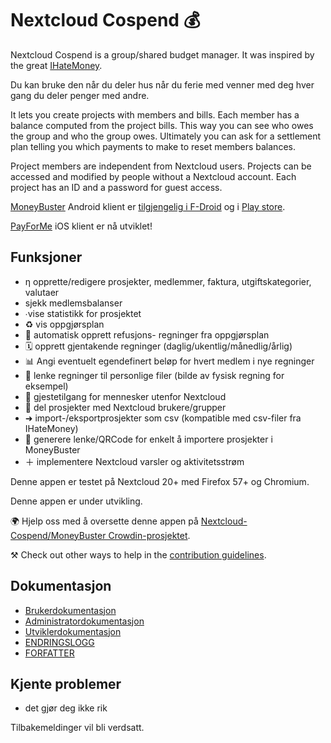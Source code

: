 # Nextcloud Cospend 💰

Nextcloud Cospend is a group/shared budget manager. It was inspired by the great [IHateMoney](https://github.com/spiral-project/ihatemoney/).

Du kan bruke den når du deler hus når du ferie med venner med deg hver gang du deler penger med andre.

It lets you create projects with members and bills. Each member has a balance computed from the project bills. This way you can see who owes the group and who the group owes. Ultimately you can ask for a settlement plan telling you which payments to make to reset members balances.

Project members are independent from Nextcloud users. Projects can be accessed and modified by people without a Nextcloud account. Each project has an ID and a password for guest access.

[MoneyBuster](https://gitlab.com/eneiluj/moneybuster) Android klient er [tilgjengelig i F-Droid](https://f-droid.org/packages/net.eneiluj.moneybuster/) og i [Play store](https://play.google.com/store/apps/details?id=net.eneiluj.moneybuster).

[PayForMe](https://github.com/mayflower/PayForMe) iOS klient er nå utviklet!

## Funksjoner

* η opprette/redigere prosjekter, medlemmer, faktura, utgiftskategorier, valutaer
* sjekk medlemsbalanser
* ∙vise statistikk for prosjektet
* ♻ vis oppgjørsplan
* 🎇 automatisk opprett refusjons- regninger fra oppgjørsplan
* 🗓 opprett gjentakende regninger (daglig/ukentlig/månedlig/årlig)
* 📊 Angi eventuelt egendefinert beløp for hvert medlem i nye regninger
* 🔗 lenke regninger til personlige filer (bilde av fysisk regning for eksempel)
* 👩 gjestetilgang for mennesker utenfor Nextcloud
* 👫 del prosjekter med Nextcloud brukere/grupper
* ➜ import-/eksportprosjekter som csv (kompatible med csv-filer fra IHateMoney)
* 🔗 generere lenke/QRCode for enkelt å importere prosjekter i MoneyBuster
* ＋ implementere Nextcloud varsler og aktivitetsstrøm

Denne appen er testet på Nextcloud 20+ med Firefox 57+ og Chromium.

Denne appen er under utvikling.

🌍 Hjelp oss med å oversette denne appen på [Nextcloud-Cospend/MoneyBuster Crowdin-prosjektet](https://crowdin.com/project/moneybuster).

⚒ Check out other ways to help in the [contribution guidelines](https://gitlab.com/eneiluj/cospend-nc/blob/master/CONTRIBUTING.md).

## Dokumentasjon

* [Brukerdokumentasjon](https://github.com/eneiluj/cospend-nc/blob/master/docs/user.md)
* [Administratordokumentasjon](https://github.com/eneiluj/cospend-nc/blob/master/docs/admin.md)
* [Utviklerdokumentasjon](https://github.com/eneiluj/cospend-nc/blob/master/docs/dev.md)
* [ENDRINGSLOGG](https://github.com/eneiluj/cospend-nc/blob/master/CHANGELOG.md#change-log)
* [FORFATTER](https://github.com/eneiluj/cospend-nc/blob/master/AUTHORS.md#authors)

## Kjente problemer

* det gjør deg ikke rik

Tilbakemeldinger vil bli verdsatt.

